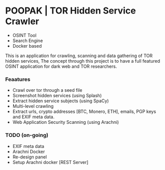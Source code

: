 # POOPAK | TOR Hidden Service Crawler
- OSINT Tool
- Search Engine
- Docker based

This is an application for crawling, scanning and data gathering of TOR hidden services, The concept through this 
project is to have a full featured OSINT application for dark web and TOR researchers.

### Feaatures
* Crawl over tor through a seed file
* Screenshot hidden services (using Splash)
* Extract hidden service subjects (using SpaCy)
* Multi-level crawling
* Extract urls, crypto addresses [BTC, Monero, ETH], emails, PGP keys and EXIF meta data.
* Web Application Security Scanning (using Arachni)

### TODO (on-going)
- EXIF meta data
- Arachni Docker 
- Re-design panel
- Setup Arachni docker [REST Server]